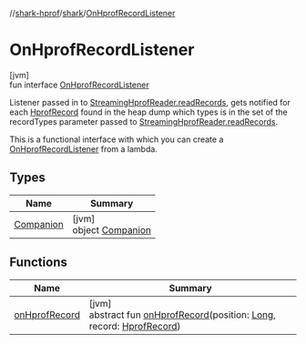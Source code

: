 //[shark-hprof](../../../index.md)/[shark](../index.md)/[OnHprofRecordListener](index.md)

# OnHprofRecordListener

[jvm]\
fun interface [OnHprofRecordListener](index.md)

Listener passed in to [StreamingHprofReader.readRecords](../-streaming-hprof-reader/read-records.md), gets notified for each [HprofRecord](../-hprof-record/index.md) found in the heap dump which types is in the set of the recordTypes parameter passed to [StreamingHprofReader.readRecords](../-streaming-hprof-reader/read-records.md).

This is a functional interface with which you can create a [OnHprofRecordListener](index.md) from a lambda.

## Types

| Name | Summary |
|---|---|
| [Companion](-companion/index.md) | [jvm]<br>object [Companion](-companion/index.md) |

## Functions

| Name | Summary |
|---|---|
| [onHprofRecord](on-hprof-record.md) | [jvm]<br>abstract fun [onHprofRecord](on-hprof-record.md)(position: [Long](https://kotlinlang.org/api/latest/jvm/stdlib/kotlin/-long/index.html), record: [HprofRecord](../-hprof-record/index.md)) |
